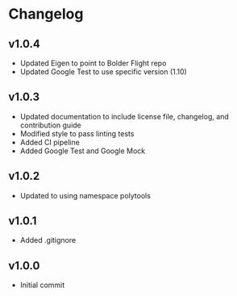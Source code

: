 # Changelog

## v1.0.4

- Updated Eigen to point to Bolder Flight repo
- Updated Google Test to use specific version (1.10)

## v1.0.3

- Updated documentation to include license file, changelog, and contribution guide
- Modified style to pass linting tests
- Added CI pipeline
- Added Google Test and Google Mock

## v1.0.2

- Updated to using namespace polytools

## v1.0.1

- Added .gitignore

## v1.0.0

- Initial commit
